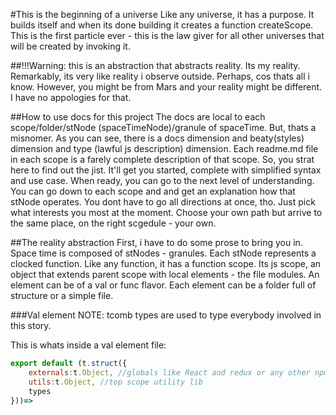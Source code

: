 #This is the beginning of a universe
Like any universe, it has a purpose. It builds itself and when its done building it creates a function
createScope. This is the first particle ever - this is the law giver for all other universes that will be created 
by invoking it. <br>

##!!!Warning: 
this is an abstraction that abstracts reality. Its my reality. Remarkably, its very like
reality i observe outside. Perhaps, cos thats all i know. However, you might be from Mars and your reality
might be different. I have no appologies for that.

##How to use docs for this project
The docs are local to each scope/folder/stNode (spaceTimeNode)/granule of spaceTime. But, thats a misnomer. As you can see,
there is a docs dimension and beaty(styles) dimension and type (lawful js description) dimension.
Each readme.md file in each scope is a farely complete description of that scope. So, you strat here to find out the jist. 
It'll get you started, complete with simplified syntax and use case. When ready, you can go to the next level of understanding.
You can go down to each scope and and get an explanation how that stNode operates. You dont have to go all directions at once, tho. 
Just pick what interests you most at the moment. Choose your own path but arrive to the same place, on the right scgedule - your own.

##The reality abstraction
First, i have to do some prose to bring you in. <br>
Space time is composed of stNodes - granules. Each stNode represents a clocked function. Like any function, it has a function scope.
Its js scope, an object that extends parent scope with local elements - the file modules. An element can be of a val or func flavor.
Each element can be a folder full of structure or a simple file.  <br>

###Val element
NOTE: tcomb types are used to type everybody involved in this story.

This is whats inside a val element file:
````javascript
export default (t.struct({
    externals:t.Object, //globals like React and redux or any other npm or meteor package
    utils:t.Object, //top scope utility lib 
    types
}))=>

